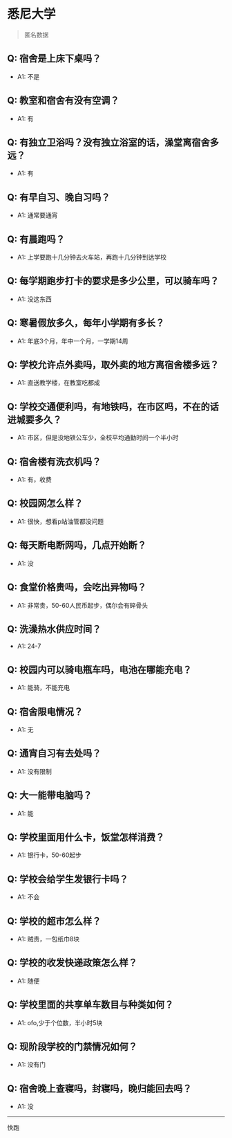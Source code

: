 # 悉尼大学
> 匿名数据
## Q: 宿舍是上床下桌吗？
- A1: 不是
## Q: 教室和宿舍有没有空调？
- A1: 有
## Q: 有独立卫浴吗？没有独立浴室的话，澡堂离宿舍多远？
- A1: 有
## Q: 有早自习、晚自习吗？
- A1: 通常要通宵
## Q: 有晨跑吗？
- A1: 上学要跑十几分钟去火车站，再跑十几分钟到达学校
## Q: 每学期跑步打卡的要求是多少公里，可以骑车吗？
- A1: 没这东西
## Q: 寒暑假放多久，每年小学期有多长？
- A1: 年底3个月，年中一个月，一学期14周
## Q: 学校允许点外卖吗，取外卖的地方离宿舍楼多远？
- A1: 直送教学楼，在教室吃都成
## Q: 学校交通便利吗，有地铁吗，在市区吗，不在的话进城要多久？
- A1: 市区，但是没地铁公车少，全校平均通勤时间一个半小时
## Q: 宿舍楼有洗衣机吗？
- A1: 有，收费
## Q: 校园网怎么样？
- A1: 很快，想看p站油管都没问题
## Q: 每天断电断网吗，几点开始断？
- A1: 没
## Q: 食堂价格贵吗，会吃出异物吗？
- A1: 非常贵，50-60人民币起步，偶尔会有碎骨头
## Q: 洗澡热水供应时间？
- A1: 24-7
## Q: 校园内可以骑电瓶车吗，电池在哪能充电？
- A1: 能骑，不能充电
## Q: 宿舍限电情况？
- A1: 无
## Q: 通宵自习有去处吗？
- A1: 没有限制
## Q: 大一能带电脑吗？
- A1: 能
## Q: 学校里面用什么卡，饭堂怎样消费？
- A1: 银行卡，50-60起步
## Q: 学校会给学生发银行卡吗？
- A1: 不会
## Q: 学校的超市怎么样？
- A1: 贼贵，一包纸巾8块
## Q: 学校的收发快递政策怎么样？
- A1: 随便
## Q: 学校里面的共享单车数目与种类如何？
- A1: ofo,少于个位数，半小时5块
## Q: 现阶段学校的门禁情况如何？
- A1: 没有门
## Q: 宿舍晚上查寝吗，封寝吗，晚归能回去吗？
- A1: 没
***
快跑